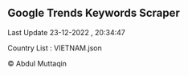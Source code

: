 

## Google Trends Keywords Scraper 
 
Last Update 23-12-2022 , 20:34:47

Country List :
VIETNAM.json



© Abdul Muttaqin 
